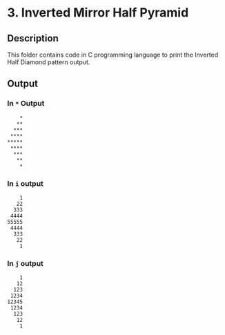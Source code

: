 # 3. Inverted Mirror Half Pyramid

## Description

This folder contains code in C programming language to print the Inverted Half Diamond pattern output.

## Output

### In `*` Output

```
    *
   **
  ***
 ****
*****
 ****
  ***
   **
    *
```

### In `i` output

```
    1
   22
  333
 4444
55555
 4444
  333
   22
    1
```

### In `j` output

```
    1
   12
  123
 1234
12345
 1234
  123
   12
    1
```
